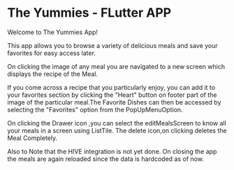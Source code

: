 
# The Yummies - FLutter APP

Welcome to The Yummies App!

This app allows you to browse a variety 
of delicious meals and save your favorites 
for easy access later.

On clicking the image of any meal you are navigated to a new screen which displays the recipe of the Meal.

If you come across a recipe that you particularly enjoy, you can add it 
to your favorites section by clicking  the "Heart" button on footer part of the 
image of the particular meal.The Favorite Dishes can then be accessed 
by selecting the "Favorites" option from the PopUpMenuOption.

On clicking the Drawer icon ,you can select the editMealsScreen to know all your meals in a screen using ListTile.
The delete icon,on clicking deletes the Meal Completely.


Also to Note that the HIVE integration is not yet done. On closing the app the meals are again reloaded since the data is hardcoded as of now.
